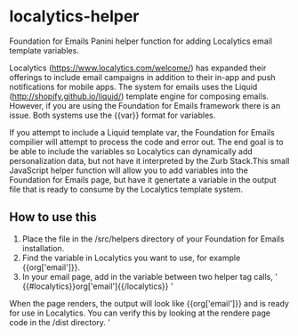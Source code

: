 # localytics-helper
Foundation for Emails Panini helper function for adding Localytics email template variables.

Localytics (https://www.localytics.com/welcome/) has expanded their offerings to include email campaigns in addition to their in-app and push notifications for mobile apps. The system for emails uses the Liquid (http://shopify.github.io/liquid/) template engine for composing emails. However, if you are using the Foundation for Emails framework there is an issue. Both systems use the {{var}} format for variables. 

If you attempt to include a Liquid template var, the Foundation for Emails compilier will attempt to process the code and error out. The end goal is to be able to include the variables so Localytics can dynamically add personalization data, but not have it interpreted by the Zurb Stack.This small JavaScript helper function will allow you to add variables into the Foundation for Emails page, but have it genertate a variable in the output file that is ready to consume by the Localytics template system.

## How to use this
1. Place the file in the /src/helpers directory of your Foundation for Emails installation.
2. Find the variable in Localytics you want to use, for example {{org['email']}}.
3. In your email page, add in the variable between two helper tag calls, ' {{#localytics}}org['email']{{/localytics}} '

When the page renders, the output will look like {{org['email']}} and is ready for use in Localytics. You can verify this by looking at the rendere page code in the /dist directory.
 '
